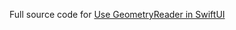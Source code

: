 Full source code for [Use GeometryReader in SwiftUI](https://swiftcodeshow.com/2021/04/26/geometryreader.html)
